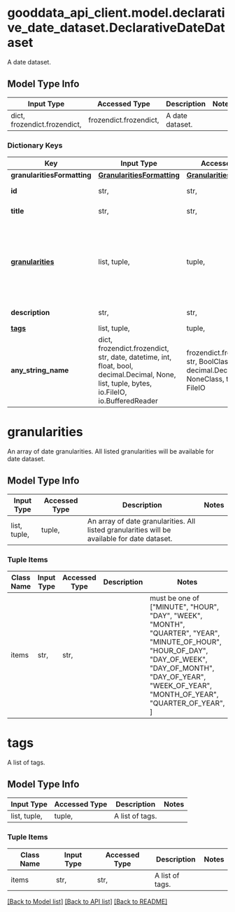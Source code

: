 # gooddata_api_client.model.declarative_date_dataset.DeclarativeDateDataset

A date dataset.

## Model Type Info
Input Type | Accessed Type | Description | Notes
------------ | ------------- | ------------- | -------------
dict, frozendict.frozendict,  | frozendict.frozendict,  | A date dataset. | 

### Dictionary Keys
Key | Input Type | Accessed Type | Description | Notes
------------ | ------------- | ------------- | ------------- | -------------
**granularitiesFormatting** | [**GranularitiesFormatting**](GranularitiesFormatting.md) | [**GranularitiesFormatting**](GranularitiesFormatting.md) |  | 
**id** | str,  | str,  | Date dataset ID. | 
**title** | str,  | str,  | Date dataset title. | 
**[granularities](#granularities)** | list, tuple,  | tuple,  | An array of date granularities. All listed granularities will be available for date dataset. | 
**description** | str,  | str,  | Date dataset description. | [optional] 
**[tags](#tags)** | list, tuple,  | tuple,  | A list of tags. | [optional] 
**any_string_name** | dict, frozendict.frozendict, str, date, datetime, int, float, bool, decimal.Decimal, None, list, tuple, bytes, io.FileIO, io.BufferedReader | frozendict.frozendict, str, BoolClass, decimal.Decimal, NoneClass, tuple, bytes, FileIO | any string name can be used but the value must be the correct type | [optional]

# granularities

An array of date granularities. All listed granularities will be available for date dataset.

## Model Type Info
Input Type | Accessed Type | Description | Notes
------------ | ------------- | ------------- | -------------
list, tuple,  | tuple,  | An array of date granularities. All listed granularities will be available for date dataset. | 

### Tuple Items
Class Name | Input Type | Accessed Type | Description | Notes
------------- | ------------- | ------------- | ------------- | -------------
items | str,  | str,  |  | must be one of ["MINUTE", "HOUR", "DAY", "WEEK", "MONTH", "QUARTER", "YEAR", "MINUTE_OF_HOUR", "HOUR_OF_DAY", "DAY_OF_WEEK", "DAY_OF_MONTH", "DAY_OF_YEAR", "WEEK_OF_YEAR", "MONTH_OF_YEAR", "QUARTER_OF_YEAR", ] 

# tags

A list of tags.

## Model Type Info
Input Type | Accessed Type | Description | Notes
------------ | ------------- | ------------- | -------------
list, tuple,  | tuple,  | A list of tags. | 

### Tuple Items
Class Name | Input Type | Accessed Type | Description | Notes
------------- | ------------- | ------------- | ------------- | -------------
items | str,  | str,  | A list of tags. | 

[[Back to Model list]](../../README.md#documentation-for-models) [[Back to API list]](../../README.md#documentation-for-api-endpoints) [[Back to README]](../../README.md)


